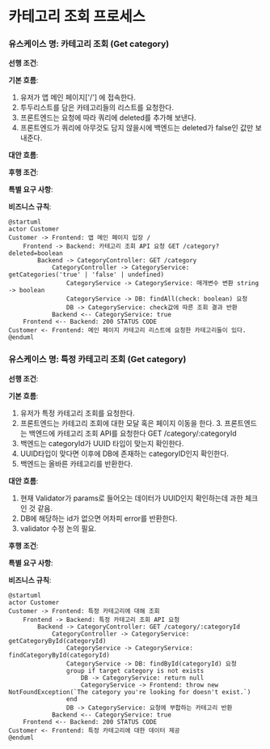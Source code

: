 # 카테고리 조회 프로세스

### 유스케이스 명: 카테고리 조회 (Get category)

**선행 조건**:

**기본 흐름**:

1. 유저가 앱 메인 페이지['/'] 에 접속한다.
2. 투두리스트를 담은 카테고리들의 리스트를 요청한다.
3. 프론트엔드는 요청에 따라 쿼리에 deleted를 추가해 보낸다.
4. 프론트엔드가 쿼리에 아무것도 담지 않을시에 백엔드는 deleted가 false인 값만 보내준다.

**대안 흐름**:

**후행 조건**:

**특별 요구 사항**:

**비즈니스 규칙**:

```plantuml
@startuml
actor Customer
Customer -> Frontend: 앱 메인 페이지 입장 /
    Frontend -> Backend: 카테고리 조회 API 요청 GET /category?deleted=boolean
        Backend -> CategoryController: GET /category
            CategoryController -> CategoryService: getCategories('true' | 'false' | undefined)
                CategoryService -> CategoryService: 매개변수 변환 string -> boolean
                CategoryService -> DB: findAll(check: boolean) 요청
                DB -> CategoryService: check값에 따른 조회 결과 반환
            Backend <-- CategoryService: true
    Frontend <-- Backend: 200 STATUS CODE
Customer <- Frontend: 메인 페이지 카테고리 리스트에 요청한 카테고리들이 있다.
@enduml
```

### 유스케이스 명: 특정 카테고리 조회 (Get category)

**선행 조건**:

**기본 흐름**:

1. 유저가 특정 카테고리 조회를 요청한다.
2. 프론트엔드는 카테고리 조회에 대한 모달 혹은 페이지 이동을 한다. 3. 프론트엔드는 백엔드에 카테고리 조회 API를 요청한다 GET /category/:categoryId
3. 백엔드는 categoryId가 UUID 타입이 맞는지 확인한다.
4. UUID타입이 맞다면 이후에 DB에 존재하는 categoryID인지 확인한다.
5. 백엔드는 올바른 카테고리를 반환한다.

**대안 흐름**:

1. 현재 Validator가 params로 들어오는 데이터가 UUID인지 확인하는데 과한 체크인 것 같음.
2. DB에 해당하는 id가 없으면 어차피 error를 반환한다.
3. validator 수정 논의 필요.

**후행 조건**:

**특별 요구 사항**:

**비즈니스 규칙**:

```plantuml
@startuml
actor Customer
Customer -> Frontend: 특정 카테고리에 대해 조회
    Frontend -> Backend: 특정 카테고리 조회 API 요청
        Backend -> CategoryController: GET /category/:categoryId
            CategoryController -> CategoryService: getCategoryById(categoryId)
                CategoryService -> CategoryService: findCategoryById(categoryId)
                CategoryService -> DB: findById(categoryId) 요청
                group if target category is not exists
                    DB -> CategoryService: return null
                    CategoryService -> Frontend: throw new NotFoundException(`The category you're looking for doesn't exist.`)
                end
                DB -> CategoryService: 요청에 부합하는 카테고리 반환
            Backend <-- CategoryService: true
    Frontend <-- Backend: 200 STATUS CODE
Customer <- Frontend: 특정 카테고리에 대한 데이터 제공
@enduml
```
